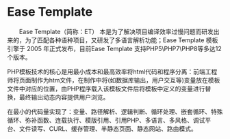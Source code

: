 # Ease Template
　　Ease Template（简称：ET） 本是为了解决项目编译效率过慢问题而研发出来的，为了匹配各种语种项目，又研发了多语言解析功能；Ease Template 模板引擎于 2005 年正式发布，目前Ease Template 支持PHP5\PHP7\PHP8等多达12个版本。
  
   PHP模板技术的核心是用最小成本和最高效率将html代码和程序分离：前端工程师将页面制作为htm文件，在制作中将(如数据库输出，用户交互等)变量放在模板文件中对应的位置，由PHP程序载入该模板文件后将模板中定义的变量进行替换，最终输出动态内容提供用户浏览。
   
   在最小的代码量实现了：变量、路径解析、逻辑判断、循环处理、嵌套循环、特殊循环、弥补函数、连载执行、模版引用、引用PHP、多语言、多风格、调试平台、文件读写、CURL、缓存管理、半静态页面、静态网站、路由模式。
   
